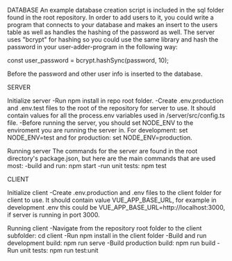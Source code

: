 DATABASE
An example database creation script is included in the sql folder found in the root repository. In order to add users to it, you could write a program that connects to
your database and makes an insert to the users table as well as handles the hashing
of the password as well. The server uses "bcrypt" for hashing so you could use the same library and hash the password in your user-adder-program in the following way:

const user_password = bcrypt.hashSync(password, 10);

Before the password and other user info is inserted to the database.

SERVER

Initialize server
-Run npm install in repo root folder.
-Create .env.production and .env.test files to the root of the repository for
server to use. It should contain values for all the process.env variables used in
/server/src/config.ts file.
-Before running the server, you should set NODE_ENV to the enviroment you are running
the server in. For development: set NODE_ENV=test and for production: set NODE_ENV=production.

Running server
The commands for the server are found in the root directory's package.json, but
here are the main commands that are used most:
-build and run: npm start
-run unit tests: npm test

CLIENT

Initialize client
-Create .env.production and .env files to the client folder for
client to use. It should contain value VUE_APP_BASE_URL, for example
in development .env this could be VUE_APP_BASE_URL=http://localhost:3000, if
server is running in port 3000.

Running client
-Navigate from the repository root folder to the client subfolder: cd client
-Run npm install in the client folder
-Build and run development build: npm run serve
-Build production build: npm run build
-Run unit tests: npm run test:unit
